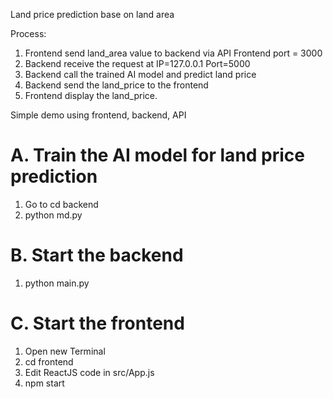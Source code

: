 Land price prediction base on land area

Process:
1. Frontend send land_area value to backend via API
Frontend port = 3000
2. Backend receive the request at
IP=127.0.0.1
Port=5000
3. Backend call the trained AI model and predict land price
4. Backend send the land_price to the frontend
5. Frontend display the land_price.

Simple demo using frontend, backend, API
# A. Train the AI model for land price prediction
1. Go to cd backend
2. python md.py
# B. Start the backend
1. python main.py
# C. Start the frontend
1. Open new Terminal
2. cd frontend
3. Edit ReactJS code in src/App.js
4. npm start
